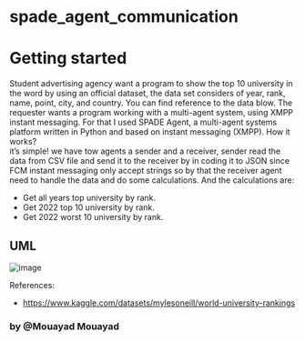 # spade_agent_communication


# Getting started
Student advertising agency want a program to show the top 10 university in the word by using an official dataset, the data set considers of year, rank, name, point, city, and country. 
You can find reference to the data blow. 
The requester wants a program working with a multi-agent system, using XMPP instant messaging. 
For that I used SPADE Agent, a multi-agent systems platform written in Python and based on instant messaging (XMPP).
How it works?  
it’s simple! we have tow agents a sender and a receiver, sender read the data from CSV file and send it to the receiver by in coding it to JSON since FCM instant messaging only accept strings so by that the receiver agent need to handle the data and do some calculations.
And the calculations are:
-	Get all years top university by rank.
-	Get 2022 top 10 university by rank.
-	Get 2022 worst 10 university by rank.


## UML

![image](https://user-images.githubusercontent.com/74218089/210498895-7b48e5ff-06a7-466f-ad17-ea2f9b348ab9.png)

References: 
-	https://www.kaggle.com/datasets/mylesoneill/world-university-rankings


### by @Mouayad Mouayad
